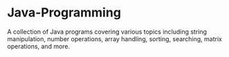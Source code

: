 # Java-Programming
A collection of Java programs covering various topics including string manipulation, number operations, array handling, sorting, searching, matrix operations, and more.
